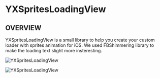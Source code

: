 YXSpritesLoadingView
====================

## OVERVIEW
YXSpritesLoadingView is a small library to help you create your custom loader with sprites animation for iOS. We used FBShimmering library to make the loading text slight more insteresting.

![YXSpritesLoadingView](http://yin-xu.com/blog/wp-content/uploads/2014/05/YXSpritesLoadingView_2.png)

![YXSpritesLoadingView](http://yin-xu.com/blog/wp-content/uploads/2014/05/YXSpritesLoadingView_1.png)


